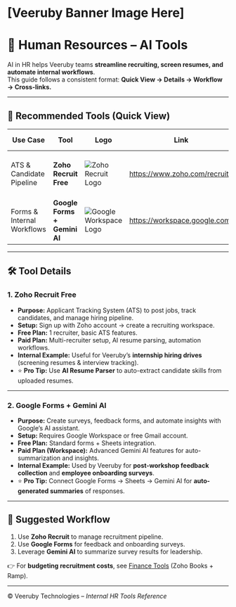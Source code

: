 # [Veeruby Banner Image Here]

# 👥 Human Resources – AI Tools

AI in HR helps Veeruby teams **streamline recruiting, screen resumes, and automate internal workflows**.  
This guide follows a consistent format: **Quick View → Details → Workflow → Cross-links.**

---

## 📌 Recommended Tools (Quick View)

| Use Case                  | Tool                        | Logo | Link                                   | Free/Paid | Setup Time |
|----------------------------|-----------------------------|------|----------------------------------------|-----------|------------|
| ATS & Candidate Pipeline   | **Zoho Recruit Free**       | ![Zoho Recruit Logo](https://seeklogo.com/images/Z/zoho-recruit-logo-15E520B3C9-seeklogo.com.png) | https://www.zoho.com/recruit/ | ✅ Free + 💎 Paid | ~10 mins (Zoho account setup) |
| Forms & Internal Workflows | **Google Forms + Gemini AI** | ![Google Workspace Logo](https://seeklogo.com/images/G/google-workspace-logo-8B5C3AD5E9-seeklogo.com.png) | https://workspace.google.com/ | ✅ Free + 💎 Paid | <5 mins (Google login) |

---

## 🛠 Tool Details

### 1. Zoho Recruit Free
- **Purpose:** Applicant Tracking System (ATS) to post jobs, track candidates, and manage hiring pipeline.  
- **Setup:** Sign up with Zoho account → create a recruiting workspace.  
- **Free Plan:** 1 recruiter, basic ATS features.  
- **Paid Plan:** Multi-recruiter setup, AI resume parsing, automation workflows.  
- **Internal Example:** Useful for Veeruby’s **internship hiring drives** (screening resumes & interview tracking).  
- ⭐ **Pro Tip:** Use **AI Resume Parser** to auto-extract candidate skills from uploaded resumes.

---

### 2. Google Forms + Gemini AI
- **Purpose:** Create surveys, feedback forms, and automate insights with Google’s AI assistant.  
- **Setup:** Requires Google Workspace or free Gmail account.  
- **Free Plan:** Standard forms + Sheets integration.  
- **Paid Plan (Workspace):** Advanced Gemini AI features for auto-summarization and insights.  
- **Internal Example:** Used by Veeruby for **post-workshop feedback collection** and **employee onboarding surveys**.  
- ⭐ **Pro Tip:** Connect Google Forms → Sheets → Gemini AI for **auto-generated summaries** of responses.

---

## 🧭 Suggested Workflow
1. Use **Zoho Recruit** to manage recruitment pipeline.  
2. Use **Google Forms** for feedback and onboarding surveys.  
3. Leverage **Gemini AI** to summarize survey results for leadership.  

👉 For **budgeting recruitment costs**, see [Finance Tools](../../finance/README.md) (Zoho Books + Ramp).  

---

© Veeruby Technologies – *Internal HR Tools Reference*
